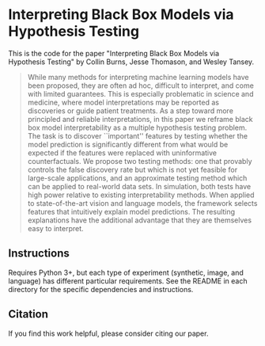 # Interpreting Black Box Models via Hypothesis Testing
This is the code for the paper "Interpreting Black Box Models via Hypothesis Testing" by Collin Burns, Jesse Thomason, and Wesley Tansey. 

> While many methods for interpreting machine learning models have been proposed, they are often ad hoc, difficult to interpret, and come with limited guarantees. This is especially problematic in science and medicine, where model interpretations may be reported as discoveries or guide patient treatments. As a step toward more principled and reliable interpretations, in this paper we reframe black box model interpretability as a multiple hypothesis testing problem. The task is to discover ``important'' features by testing whether the model prediction is significantly different from what would be expected if the features were replaced with uninformative counterfactuals. We propose two testing methods: one that provably controls the false discovery rate but which is not yet feasible for large-scale applications, and an approximate testing method which can be applied to real-world data sets. In simulation, both tests have high power relative to existing interpretability methods. When applied to state-of-the-art vision and language models, the framework selects features that intuitively explain model predictions. The resulting explanations have the additional advantage that they are themselves easy to interpret.

## Instructions

Requires Python 3+, but each type of experiment (synthetic, image, and language) has different particular requirements. See the README in each directory for the specific dependencies and instructions.

## Citation
If you find this work helpful, please consider citing our paper.
